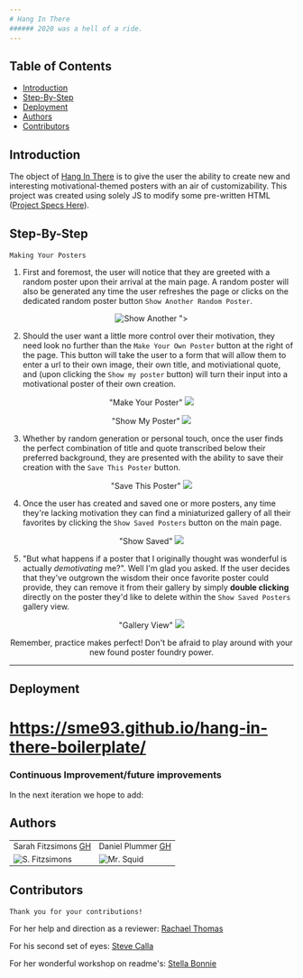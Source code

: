 ```yaml
---
# Hang In There
###### 2020 was a hell of a ride.
---
```

## Table of Contents
- [Introduction](#introduction)
- [Step-By-Step](#step-by-step)
- [Deployment](#deployment)
- [Authors](#authors)
- [Contributors](#contributors)


## Introduction
The object of [Hang In There](https://sme93.github.io/hang-in-there-boilerplate/) is to give the user the ability to create new and interesting motivational-themed posters with an air of customizability. This project was created using solely JS to modify some pre-written HTML ([Project Specs Here](https://frontend.turing.io/projects/module-1/hang-in-there.html)).

#### 
    
##  Step-By-Step
    Making Your Posters
1. First and foremost, the user will notice that they are greeted with a random poster upon their arrival at the main page. A random poster will also be generated any time the user refreshes the page or clicks on the dedicated random poster button `Show Another Random Poster`.

<p align = "center">
<img src="<img width="1016" alt="Show Another" src="![](readme-imgs/ShowAnotherRandom.png)">
">
</p>

2. Should the user want a little more control over their motivation, they need look no further than the `Make Your Own Poster` button at the right of the page. This button will take the user to a form that will allow them to enter a url to their own image, their own title, and motiviational quote, and (upon clicking the `Show my poster` button) will turn their input into a motivational poster of their own creation.

<p align = "center">
    "Make Your Poster"
<img src="![](readme-imgs/MakeYourOwnPoster.png)">
</p>


<p align = "center">
    "Show My Poster"
<img src="![](readme-imgs/ShowMyPosterButton.png)">
</p>


3. Whether by random generation or personal touch, once the user finds the perfect combination of title and quote transcribed below their preferred background, they are presented with the ability to save their creation with the `Save This Poster` button.

<p align = "center">
    "Save This Poster"
<img src="![](readme-imgs/SaveThisPoster.png)">
</p>

4. Once the user has created and saved one or more posters, any time they're lacking motivation they can find a miniaturized gallery of all their favorites by clicking the `Show Saved Posters` button on the main page.

<p align = "center">
    "Show Saved"
<img src="![](readme-imgs/ShowSaved.png)">
</p>

5. "But what happens if a poster that I originally thought was wonderful is actually *demotivating* me?". Well I'm glad you asked. If the user decides that they've outgrown the wisdom their once favorite poster could provide, they can remove it from their gallery by simply **double clicking** directly on the poster they'd like to delete within the `Show Saved Posters` gallery view.

<p align = "center">
    "Gallery View"
<img src="![](readme-imgs/GalleryView.png)">
</p>


<p align = "center">
Remember, practice makes perfect! Don't be afraid to play around with your new found poster foundry power.
</p>

---



## Deployment
# https://sme93.github.io/hang-in-there-boilerplate/


### Continuous Improvement/future improvements
 In the next iteration we hope to add:


## Authors

<table>
    <tr>
        <td> Sarah Fitzsimons <a href="https://github.com/sme93">GH</td>
         <td> Daniel Plummer <a href="https://github.com/bearfrowns">GH</td>
    </tr>
    </tr>
    <td><img src="https://avatars.githubusercontent.com/u/74980483?s=400&u=666d5f139d0c221d8555a16e7f1b99069b6b9b0b&v=4" alt="S. Fitzsimons"
 width="150" height="auto" /></td>

<td><img src="https://avatars3.githubusercontent.com/u/67286509?s=460&u=4ff9a9bc67d00b454308d5fb3d09797939576ac3&v=4" alt="Mr. Squid"
 width="150" height="auto" /></td>
</tr>
</table>




## Contributors
    
    Thank you for your contributions!
        
For her help and direction as a reviewer: <a href="https://github.com/rachael-t">Rachael Thomas</a>

For his second set of eyes: <a href ="https://github.com/stevecalla">Steve Calla</a>

For her wonderful workshop on readme's: <a href="https://github.com/stellakunzang">Stella Bonnie</a>